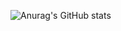 ![Anurag's GitHub stats](https://github-readme-stats.vercel.app/api?username=robertwe&show_icons=true&theme=aura_dark&count_private=true)
